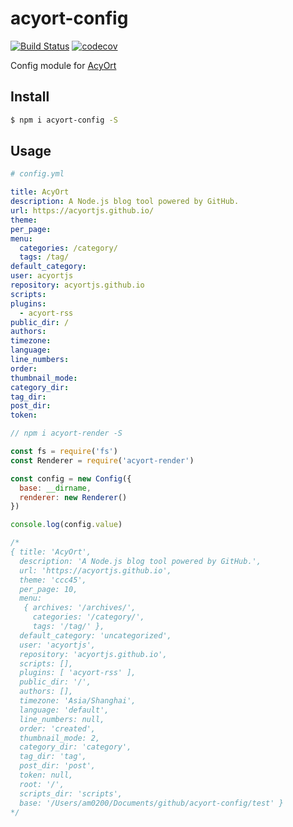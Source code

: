 # acyort-config

[![Build Status](https://travis-ci.org/acyortjs/acyort-config.svg?branch=master)](https://travis-ci.org/acyortjs/acyort-config)
[![codecov](https://codecov.io/gh/acyortjs/acyort-config/branch/master/graph/badge.svg)](https://codecov.io/gh/acyortjs/acyort-config)

Config module for [AcyOrt](https://github.com/acyortjs/acyort)

## Install

```bash
$ npm i acyort-config -S
```

## Usage

```yml
# config.yml

title: AcyOrt
description: A Node.js blog tool powered by GitHub.
url: https://acyortjs.github.io/
theme:
per_page:
menu:
  categories: /category/
  tags: /tag/
default_category:
user: acyortjs
repository: acyortjs.github.io
scripts:
plugins:
  - acyort-rss
public_dir: /
authors:
timezone:
language:
line_numbers:
order:
thumbnail_mode:
category_dir:
tag_dir:
post_dir:
token:
```

```js
// npm i acyort-render -S

const fs = require('fs')
const Renderer = require('acyort-render')

const config = new Config({
  base: __dirname,
  renderer: new Renderer()
})

console.log(config.value)

/*
{ title: 'AcyOrt',
  description: 'A Node.js blog tool powered by GitHub.',
  url: 'https://acyortjs.github.io',
  theme: 'ccc45',
  per_page: 10,
  menu:
   { archives: '/archives/',
     categories: '/category/',
     tags: '/tag/' },
  default_category: 'uncategorized',
  user: 'acyortjs',
  repository: 'acyortjs.github.io',
  scripts: [],
  plugins: [ 'acyort-rss' ],
  public_dir: '/',
  authors: [],
  timezone: 'Asia/Shanghai',
  language: 'default',
  line_numbers: null,
  order: 'created',
  thumbnail_mode: 2,
  category_dir: 'category',
  tag_dir: 'tag',
  post_dir: 'post',
  token: null,
  root: '/',
  scripts_dir: 'scripts',
  base: '/Users/am0200/Documents/github/acyort-config/test' }
*/
```
